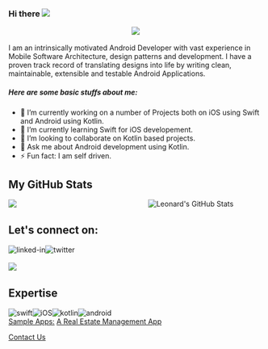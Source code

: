 
### Hi there <img src="https://raw.githubusercontent.com/MartinHeinz/MartinHeinz/master/wave.gif" width="30px">

<div id="header" align="center">
  <img src="https://media.giphy.com/media/M9gbBd9nbDrOTu1Mqx/giphy.gif" width="100"/>
</div>

I am an intrinsically motivated Android Developer with vast experience in Mobile Software Architecture, design patterns and development. I have a proven track record of translating designs into life by writing clean, maintainable, extensible and testable Android Applications.

##### Here are some basic stuffs about me:
- 🔭 I’m currently working on a number of Projects both on iOS using Swift and Android using Kotlin.
- 🌱 I’m currently learning Swift for iOS developement.
- 👯 I’m looking to collaborate on Kotlin based projects.
- 💬 Ask me about Android development using Kotlin.
- ⚡ Fun fact: I am self driven.

## My GitHub Stats
<a href="https://github.com/Codzure">
    <img src="https://github-readme-stats.vercel.app/api?username=Codzure&show_icons=true&theme=gotham&count_private=true" alt="Leonard's GitHub Stats" width="45%" align="right"/>
   <img  src="https://github-readme-streak-stats.herokuapp.com/?user=Codzure&theme=dark" width="48%" >
</a>

## Let's connect on:
[<img align="left" alt="linked-in" src="https://img.shields.io/badge/linkedin-%230077B5.svg?&style=for-the-badge&logo=linkedin&logoColor=white" />](https://www.linkedin.com/in/leonardmutugi/)

[<img align="left" alt="twitter" src="https://img.shields.io/badge/twitter-%231DA1F2.svg?&style=for-the-badge&logo=twitter&logoColor=white" />](https://twitter.com/codzure)
<br>
<br>
![](https://github-profile-summary-cards.vercel.app/api/cards/profile-details?username=Codzure&theme=vue)
## Expertise
<img align="left" alt="swift" src="https://img.shields.io/badge/swift%20-%2343853D.svg?&style=for-the-badge&logo=swift&logoColor=white" />
<img align="left" alt="iOS" src="https://img.shields.io/badge/iOS%20-%2343853D.svg?&style=for-the-badge&logo=ios&logoColor=white" />
<img align="left" alt="kotlin" src="https://img.shields.io/badge/kotlin-%23316192.svg?&style=for-the-badge&logo=kotlin&logoColor=white" />
<img align="left" alt="android" src="https://img.shields.io/badge/Android-3DDC84?logo=android&logoColor=white&style=for-the-badge" />

<br>
<a href="about.html">Sample Apps:<a>
<a href="#">A Real Estate Management App</a>


[Contact Us](mailto:codzure@gmail.com)

<br>
<br>
<!--
[<img align="left" alt="stack-overflow" src="https://img.shields.io/badge/stack%20overflow-FE7A16?logo=stack-overflow&logoColor=white&style=for-the-badge" />](https://stackoverflow.com/users/5379437/mohammad-faisal)

![Anurag's GitHub stats](https://github-readme-stats.vercel.app/api?username=Codzure&count_private=true&show_icons=true&theme=radical)
## Top Languages  
  ![Top Langs](https://github-readme-stats.vercel.app/api/top-langs/?username=Codzure&layout=compact&theme=gotham)

<!--<h3 align="left">Other Languages and Tools:</h3>
<p align="left"> 
<a href="https://www.python.org" target="_blank"> <img src="https://raw.githubusercontent.com/devicons/devicon/master/icons/python/python-original.svg" alt="python" width="40" height="40"/> </a>
 <a href="https://www.java.com" target="_blank"> <img src="https://raw.githubusercontent.com/devicons/devicon/master/icons/java/java-original.svg" alt="java" width="40" height="40"/> </a>
 <a href="https://wordpress.com" target="_blank"> <img src="https://raw.githubusercontent.com/devicons/devicon/master/icons/wordpress/wordpress-original.svg" alt="wordpress" width="40" height="40"/></a>
 <a href="https://www.w3schools.com/cs/default.asp" target="_blank"> <img src="https://raw.githubusercontent.com/devicons/devicon/master/icons/c-sharp/c-sharp-original.svg" alt="wordpress" width="40" height="40"/></a>
  </p>


![Anurag's GitHub stats](https://github-readme-stats.vercel.app/api?username=Codzure&count_private=true&show_icons=true&theme=radical)

[![Top Langs](https://github-readme-stats.vercel.app/api/top-langs/?username=Codzure&layout=compact)](https://github.com/anuraghazra/github-readme-stats)

<!--get extra pins up to 6

[![Readme Card](https://github-readme-stats.vercel.app/api/pin/?username=Codzure&repo=github-readme-stats)](https://github.com/Codzure/github-readme-stats)

![visitors](https://visitor-badge.glitch.me/badge?page_id=Codzure.Codzure)

### My fun base being at using:
* Asynchronous processing [Coroutines](https://kotlin.github.io/kotlinx.coroutines/)
* Dependency injection using [Koin](https://github.com/InsertKoinIO/koin)
* [Jetpack Navigation](https://developer.android.com/guide/navigation) for navigation between modules
* [Advanced Coroutines with Kotlin Flow and LiveData](https://developer.android.com/kotlin/coroutines)
* etc
